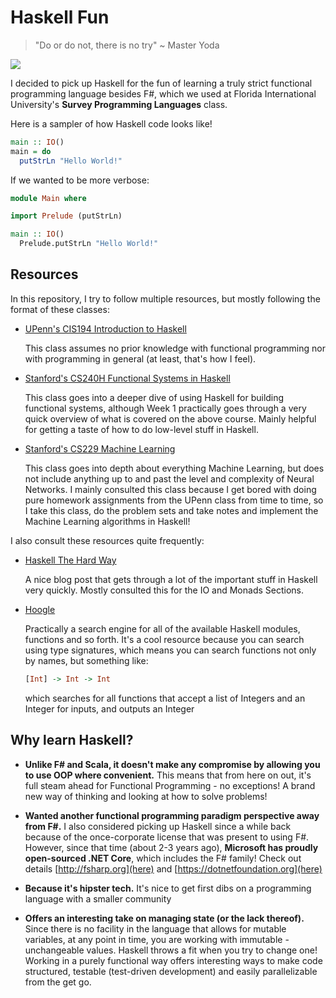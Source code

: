 # Haskell Fun
> "Do or do not, there is no try" ~ Master Yoda

<img style="text-align:center;" src="http://cdn.usefulstuff.io/2016/03/haskell-logo.jpg">

I decided to pick up Haskell for the fun of learning a truly strict functional programming language besides F#, which we used at Florida International University's **Survey Programming Languages** class. 

Here is a sampler of how Haskell code looks like!
```haskell
main :: IO()
main = do
  putStrLn "Hello World!"
```

If we wanted to be more verbose:
```haskell
module Main where 

import Prelude (putStrLn)

main :: IO()
  Prelude.putStrLn "Hello World!"
```

## Resources

In this repository, I try to follow multiple resources, but mostly following the format of these classes:

  * [UPenn's CIS194 Introduction to Haskell](http://www.seas.upenn.edu/~cis194/spring13/)
  
    This class assumes no prior knowledge with functional programming nor with programming in general (at least, that's how I feel).
    
    
  * [Stanford's CS240H Functional Systems in Haskell](http://www.scs.stanford.edu/16wi-cs240h/)
    
    This class goes into a deeper dive of using Haskell for building functional systems, although Week 1 practically goes through a very quick overview of what is covered on the above course. Mainly helpful for getting a taste of how to do low-level stuff in Haskell.
    
    
  * [Stanford's CS229 Machine Learning](http://cs229.stanford.edu/materials.html)
    
    This class goes into depth about everything Machine Learning, but does not include anything up to and past the level and complexity of Neural Networks. I mainly consulted this class because I get bored with doing pure homework assignments from the UPenn class from time to time, so I take this class, do the problem sets and take notes and implement the Machine Learning algorithms in Haskell!
    
    
I also consult these resources quite frequently:

  * [Haskell The Hard Way](http://yannesposito.com/Scratch/en/blog/Haskell-the-Hard-Way)
  
    A nice blog post that gets through a lot of the important stuff in Haskell very quickly. Mostly consulted this for the IO and Monads Sections.
    
  * [Hoogle](http://hoogle.haskell.org)
  
    Practically a search engine for all of the available Haskell modules, functions and so forth. It's a cool resource because you can search using type signatures, which means you can search functions not only by names, but something like:
    
    ```haskell
    [Int] -> Int -> Int
    ```
    
    which searches for all functions that accept a list of Integers and an Integer for inputs, and outputs an Integer

## Why learn Haskell?

  * **Unlike F# and Scala, it doesn't make any compromise by allowing you to use OOP where convenient.** This means that from here on out, it's full steam ahead for Functional Programming - no exceptions! A brand new way of thinking and looking at how to solve problems!
  
  
  * **Wanted another functional programming paradigm perspective away from F#.** I also considered picking up Haskell since a while back because of the once-corporate license that was present to using F#. However, since that time (about 2-3 years ago), **Microsoft has proudly open-sourced .NET Core**, which includes the F# family! Check out details [http://fsharp.org](here) and [https://dotnetfoundation.org](here)
  
  
  * **Because it's hipster tech.** It's nice to get first dibs on a programming language with a smaller community
  
  
  * **Offers an interesting take on managing state (or the lack thereof).** Since there is no facility in the language that allows for mutable variables, at any point in time, you are working with immutable - unchangeable values. Haskell throws a fit when you try to change one! Working in a purely functional way offers interesting ways to make code structured, testable (test-driven development) and easily parallelizable from the get go.
  